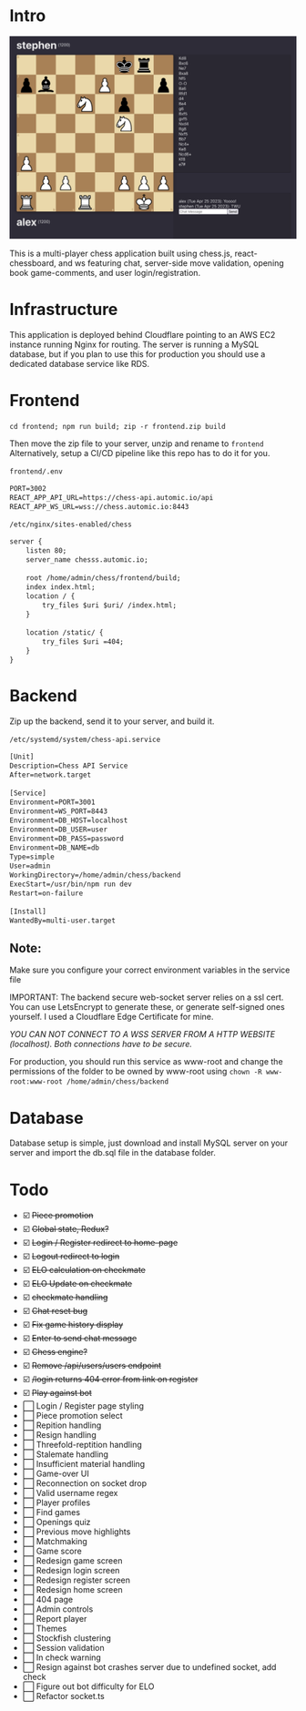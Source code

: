# Intro
![preview](image.png)

This is a multi-player chess application built using chess.js, react-chessboard, and ws featuring chat, server-side move validation, opening book game-comments, and user login/registration.

# Infrastructure

This application is deployed behind Cloudflare pointing to an AWS EC2 instance running Nginx for routing. The server is running a MySQL database, but if you plan to use this for production you should use a dedicated database service like RDS.

# Frontend

`cd frontend; npm run build; zip -r frontend.zip build`

Then move the zip file to your server, unzip and rename to `frontend`
Alternatively, setup a CI/CD pipeline like this repo has to do it for you.


`frontend/.env`

    PORT=3002
    REACT_APP_API_URL=https://chess-api.automic.io/api
    REACT_APP_WS_URL=wss://chess.automic.io:8443

`/etc/nginx/sites-enabled/chess`

    server {
        listen 80;
        server_name chesss.automic.io;

        root /home/admin/chess/frontend/build;
        index index.html;
        location / {
            try_files $uri $uri/ /index.html;
        }

        location /static/ {
            try_files $uri =404;
        }
    }

# Backend

Zip up the backend, send it to your server, and build it.

`/etc/systemd/system/chess-api.service`

    [Unit]
    Description=Chess API Service
    After=network.target

    [Service]
    Environment=PORT=3001
    Environment=WS_PORT=8443
    Environment=DB_HOST=localhost
    Environment=DB_USER=user
    Environment=DB_PASS=password
    Environment=DB_NAME=db
    Type=simple
    User=admin
    WorkingDirectory=/home/admin/chess/backend
    ExecStart=/usr/bin/npm run dev
    Restart=on-failure

    [Install]
    WantedBy=multi-user.target

## Note: 

Make sure you configure your correct environment variables in the service file 

IMPORTANT: The backend secure web-socket server relies on a ssl cert. You can use LetsEncrypt to generate these, or generate self-signed ones yourself. I used a Cloudflare Edge Certificate for mine.

_YOU CAN NOT CONNECT TO A WSS SERVER FROM A HTTP WEBSITE (localhost). Both connections have to be secure._

For production, you should run this service as www-root and change the permissions of the folder to be owned by www-root using `chown -R www-root:www-root /home/admin/chess/backend`

# Database

Database setup is simple, just download and install MySQL server on your server and import the db.sql file in the database folder.

# Todo
* ☑️ ~~Piece promotion~~
* ☑️ ~~Global state, Redux?~~
* ☑️ ~~Login / Register redirect to home-page~~
* ☑️ ~~Logout redirect to login~~
* ☑️ ~~ELO calculation on checkmate~~
* ☑️ ~~ELO Update on checkmate~~
* ☑️ ~~checkmate handling~~
* ☑️ ~~Chat reset bug~~
* ☑️ ~~Fix game history display~~
* ☑️ ~~Enter to send chat message~~
* ☑️ ~~Chess engine?~~
* ☑️ ~~Remove /api/users/users endpoint~~
* ☑️ ~~/login returns 404 error from link on register~~
* ☑️ ~~Play against bot~~
* ⬜️ Login / Register page styling
* ⬜️ Piece promotion select
* ⬜️ Repition handling
* ⬜️ Resign handling
* ⬜️ Threefold-reptition handling
* ⬜️ Stalemate handling
* ⬜️ Insufficient material handling
* ⬜️ Game-over UI
* ⬜️ Reconnection on socket drop
* ⬜️ Valid username regex
* ⬜️ Player profiles
* ⬜️ Find games
* ⬜️ Openings quiz
* ⬜️ Previous move highlights
* ⬜️ Matchmaking
* ⬜️ Game score
* ⬜️ Redesign game screen
* ⬜️ Redesign login screen
* ⬜️ Redesign register screen
* ⬜️ Redesign home screen
* ⬜️ 404 page
* ⬜️ Admin controls
* ⬜️ Report player
* ⬜️ Themes
* ⬜️ Stockfish clustering
* ⬜️ Session validation
* ⬜️ In check warning
* ⬜️ Resign against bot crashes server due to undefined socket, add check
* ⬜️ Figure out bot difficulty for ELO
* ⬜️ Refactor socket.ts